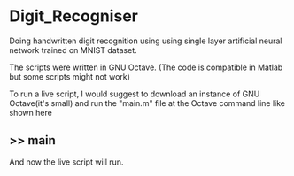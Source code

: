 # Digit_Recogniser
Doing handwritten digit recognition using using single layer artificial neural network trained on MNIST dataset.

The scripts were written in GNU Octave. (The code is compatible in Matlab but some scripts might not work)

To run a live script, I would suggest to download an instance of GNU Octave(it's small) and run the "main.m" file at the Octave command line like shown here
## >> main
And now the live script will run. 
